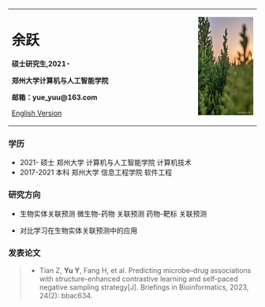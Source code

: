 <table border="0">
  <tr>
    <td width="75%">
      <h1>余跃</h1>
      <p><b>硕士研究生,2021-</b></p>
      <p><b>郑州大学计算机与人工智能学院</b></p>
      <p><b>邮箱：yue_yuu@163.com</b></p>
      <p><a href="/index-en.html">English Version</a></p>
    </td>
    <td width="25%">
      <img src="/image1.jpg" width="100%">
    </td>
  </tr>
</table>

### 学历
- 2021-     硕士 郑州大学 计算机与人工智能学院 计算机技术
- 2017-2021 本科 郑州大学 信息工程学院 软件工程

### 研究方向
- 生物实体关联预测
微生物-药物 关联预测
药物-靶标 关联预测

- 对比学习在生物实体关联预测中的应用

### 发表论文
> - Tian Z, **Yu Y**, Fang H, et al. Predicting microbe–drug associations with structure-enhanced contrastive learning and self-paced negative sampling strategy[J]. Briefings in Bioinformatics, 2023, 24(2): bbac634.


